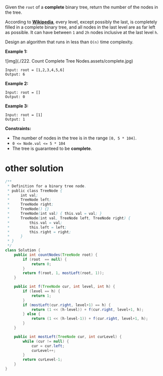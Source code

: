 Given the `root` of a **complete** binary tree, return the number of the nodes in the tree.

According to **[Wikipedia](http://en.wikipedia.org/wiki/Binary_tree#Types_of_binary_trees)**, every level, except possibly the last, is completely filled in a complete binary tree, and all nodes in the last level are as far left as possible. It can have between `1` and `2h` nodes inclusive at the last level `h`.

Design an algorithm that runs in less than `O(n)` time complexity.

 

**Example 1:**

![img](./222. Count Complete Tree Nodes.assets/complete.jpg)

```
Input: root = [1,2,3,4,5,6]
Output: 6
```

**Example 2:**

```
Input: root = []
Output: 0
```

**Example 3:**

```
Input: root = [1]
Output: 1
```

 

**Constraints:**

- The number of nodes in the tree is in the range `[0, 5 * 104]`.
- `0 <= Node.val <= 5 * 104`
- The tree is guaranteed to be **complete**.

# other solution

```java
/**
 * Definition for a binary tree node.
 * public class TreeNode {
 *     int val;
 *     TreeNode left;
 *     TreeNode right;
 *     TreeNode() {}
 *     TreeNode(int val) { this.val = val; }
 *     TreeNode(int val, TreeNode left, TreeNode right) {
 *         this.val = val;
 *         this.left = left;
 *         this.right = right;
 *     }
 * }
 */
class Solution {
    public int countNodes(TreeNode root) {
        if (root  == null) {
            return 0;
        }
        return f(root, 1, mostLeft(root, 1));
    }

    public int f(TreeNode cur, int level, int h) {
        if (level == h) {
            return 1;
        }
        if (mostLeft(cur.right, level+1) == h) {
            return (1 << (h-level)) + f(cur.right, level+1, h);
        } else {
            return (1 << (h-level-1)) + f(cur.right, level+1, h);
        }
    }

    public int mostLeft(TreeNode cur, int curLevel) {
        while (cur != null) {
            cur = cur.left;
            curLevel++;
        }
        return curLevel-1;
    }
}
```

